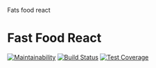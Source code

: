 Fats food react
# Fast Food React

[![Maintainability](https://api.codeclimate.com/v1/badges/cce87ce76dafafeadb8c/maintainability)](https://codeclimate.com/github/KicaRonaldOkello/Fast-Food-React1/maintainability)
[![Build Status](https://travis-ci.org/KicaRonaldOkello/Fast-Food-React1.svg?branch=develop)](https://travis-ci.org/KicaRonaldOkello/Fast-Food-React1)
[![Test Coverage](https://api.codeclimate.com/v1/badges/cce87ce76dafafeadb8c/test_coverage)](https://codeclimate.com/github/KicaRonaldOkello/Fast-Food-React1/test_coverage)
